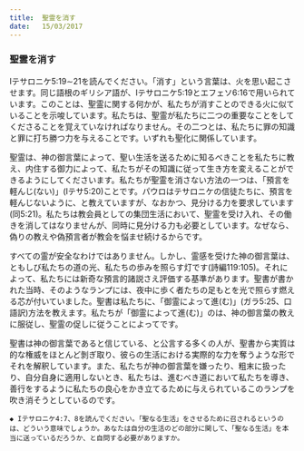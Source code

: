 ```yaml
---
title:  聖霊を消す
date:   15/03/2017
---
```


### 聖霊を消す

Iテサロニケ5:19∼21を読んでください。「消す」という言葉は、火を思い起こさせます。同じ語根のギリシア語が、Iテサロニケ5:19とエフェソ6:16で用いられています。このことは、聖霊に関する何かが、私たちが消すことのできる火に似ていることを示唆しています。私たちは、聖霊が私たちに二つの重要なことをしてくださることを覚えていなければなりません。その二つとは、私たちに罪の知識と罪に打ち勝つ力を与えることです。いずれも聖化に関係しています。

聖霊は、神の御言葉によって、聖い生活を送るために知るべきことを私たちに教え、内住する御力によって、私たちがその知識に従って生き方を変えることができるようにしてくださいます。私たちが聖霊を消さない方法の一つは、「預言を軽んじ(ない)」(Iテサ5:20)ことです。パウロはテサロニケの信徒たちに、預言を軽んじないように、と教えていますが、なおかつ、見分ける力を要求しています(同5:21)。私たちは教会員としての集団生活において、聖霊を受け入れ、その働きを消してはなりませんが、同時に見分ける力も必要としています。なぜなら、偽りの教えや偽預言者が教会を悩ませ続けるからです。

すべての霊が安全なわけではありません。しかし、霊感を受けた神の御言葉は、ともしび私たちの道の光、私たちの歩みを照らす灯です(詩編119:105)。それによって、私たちには新奇な預言的諸説さえ評価する基準があります。聖書が書かれた当時、そのようなランプには、夜中に歩く者たちの足もとを光で照らす燃える芯が付いていました。聖書は私たちに、「御霊によって進(む)」(ガラ5:25、口語訳)方法を教えます。私たちが「御霊によって進(む)」のは、神の御言葉の教えに服従し、聖霊の促しに従うことによってです。

聖書は神の御言葉であると信じている、と公言する多くの人が、聖書から実質は的な権威をほとんど剝ぎ取り、彼らの生活における実際的な力を奪うような形でそれを解釈しています。また、私たちが神の御言葉を嫌ったり、粗末に扱ったり、自分自身に適用しないとき、私たちは、進むべき道において私たちを導き、善行をするように私たちの良心をかき立てるために与えられているこのランプを吹き消そうとしているのです。

`◆ Iテサロニケ4:7、8を読んでください。「聖なる生活」をさせるために召されるというのは、どういう意味でしょうか。あなたは自分の生活のどの部分に関して、「聖なる生活」を本当に送っているだろうか、と自問する必要がありますか。`
